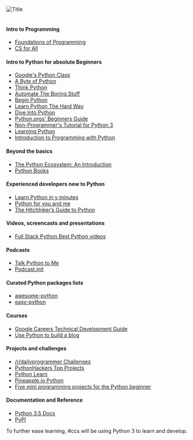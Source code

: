 <img align="left" src="http://i.imgur.com/3I3x6j2.png" alt="Title">
</br>
</br>


#### Intro to Programming
* [Foundations of Programming](http://openmymind.net/FoundationsOfProgramming.pdf)
* [CS for All](https://www.cs.hmc.edu/csforall/index.html#)

#### Intro to Python for absolute Beginners
* [Google's Python Class](https://developers.google.com/edu/python/)
* [A Byte of Python](http://www.swaroopch.com/notes/python/#basics)
* [Think Python](http://www.greenteapress.com/thinkpython2/thinkpython2.pdf)
* [Automate The Boring Stuff](https://automatetheboringstuff.com/)
* [Begin Python](http://www.beginpython.com/  )
* [Learn Python The Hard Way](http://learnpythonthehardway.org/)
* [Dive Into Python](http://www.diveintopython3.net)
* [Python.orgs' Beginners Guide](https://wiki.python.org/moin/BeginnersGuide)
* [Non-Programmer's Tutorial for Python 3](https://en.wikibooks.org/wiki/Non-Programmer%27s_Tutorial_for_Python_3)
* [Learning Python](http://docs.python-guide.org/en/latest/intro/learning/)
* [Introduction to Programming with Python](https://opentechschool.github.io/python-beginners/en/index.html)

#### Beyond the basics
* [The Python Ecosystem: An Introduction](http://mirnazim.org/writings/python-ecosystem-introduction/)
* [Python Books](http://pythonbooks.revolunet.com/)

#### Experienced developers new to Python
* [Learn Python in y minutes](http://learnxinyminutes.com/docs/python/)
* [Python for you and me](https://pymbook.readthedocs.org/en/latest/)
* [The Hitchhiker’s Guide to Python](http://docs.python-guide.org/en/latest/)

#### Videos, screencasts and presentations
* [Full Stack Python Best Python videos](http://www.fullstackpython.com/best-python-videos.html)

#### Podcasts
* [Talk Python to Me](http://talkpython.fm/)
* [Podcast.init](http://podcastinit.com/)

#### Curated Python packages lists
* [awesome-python](https://github.com/vinta/awesome-python)
* [easy-python](https://easy-python.readthedocs.org/en/latest/)

#### Courses
* [Google Careers Technical Development Guide](https://www.google.com/about/careers/students/guide-to-technical-development.html)
* [Use Python to build a blog](https://www.udacity.com/course/web-development--cs253)

#### Projects and challenges
* [/r/dailyprogrammer Challenges](https://github.com/TheEd1tor/r-dailyprogrammer)
* [PythonHackers Top Projects](http://pythonhackers.com/open-source/?utm_source=main_page_link)
* [Python Learn](http://www.pythonlearn.com/)
* [Pineapple.io Python](http://pineapple.io/tags/python?sort=all_time)
* [Five mini programming projects for the Python beginner](https://medium.com/learning-journalism-tech/five-mini-programming-projects-for-the-python-beginner-21492f6ce0f3#.astnbklw3)

#### Documentation and Reference
* [Python 3.5 Docs](https://docs.python.org/3.5/)
* [PyPI](https://pypi.python.org/pypi)

To further ease learning, #ccs will be using Python 3 to learn and develop.
